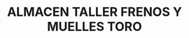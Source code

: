 ---
title: "ALMACEN TALLER FRENOS Y MUELLES TORO"
url: /santander-de-quilichao/almacen-taller-frenos-y-muelles-toro/
shop: reparación de automóviles
---